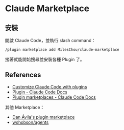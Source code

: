 # Claude Marketplace

## 安裝

開啟 Claude Code，並執行 slash command：

```
/plugin marketplace add MilesChou/claude-marketplace
```

接著就能開始搜尋並安裝各種 Plugin 了。

## References

- [Customize Claude Code with plugins](https://www.anthropic.com/news/claude-code-plugins)
- [Plugin - Claude Code Docs](https://docs.claude.com/en/docs/claude-code/plugins)
- [Plugin marketplaces - Claude Code Docs](https://docs.claude.com/en/docs/claude-code/plugin-marketplaces)

其他 Marketplace：

- [Dan Ávila's plugin marketplace](https://www.aitmpl.com/plugins)
- [wshobson/agents](https://github.com/wshobson/agents)
